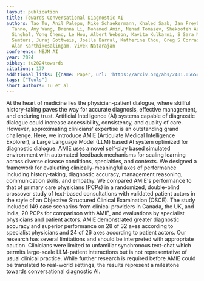 ```yaml
---
layout: publication
title: Towards Conversational Diagnostic AI
authors: Tao Tu, Anil Palepu, Mike Schaekermann, Khaled Saab, Jan Freyberg, Ryutaro
  Tanno, Amy Wang, Brenna Li, Mohamed Amin, Nenad Tomasev, Shekoofeh Azizi, Karan
  Singhal, Yong Cheng, Le Hou, Albert Webson, Kavita Kulkarni, S Sara Mahdavi, Christopher
  Semturs, Juraj Gottweis, Joelle Barral, Katherine Chou, Greg S Corrado, Yossi Matias,
  Alan Karthikesalingam, Vivek Natarajan
conference: NEJM AI
year: 2024
bibkey: tu2024towards
citations: 177
additional_links: [{name: Paper, url: 'https://arxiv.org/abs/2401.05654'}]
tags: ["Tools"]
short_authors: Tu et al.
---
```

At the heart of medicine lies the physician-patient dialogue, where skillful
history-taking paves the way for accurate diagnosis, effective management, and
enduring trust. Artificial Intelligence (AI) systems capable of diagnostic
dialogue could increase accessibility, consistency, and quality of care.
However, approximating clinicians' expertise is an outstanding grand challenge.
Here, we introduce AMIE (Articulate Medical Intelligence Explorer), a Large
Language Model (LLM) based AI system optimized for diagnostic dialogue.
  AMIE uses a novel self-play based simulated environment with automated
feedback mechanisms for scaling learning across diverse disease conditions,
specialties, and contexts. We designed a framework for evaluating
clinically-meaningful axes of performance including history-taking, diagnostic
accuracy, management reasoning, communication skills, and empathy. We compared
AMIE's performance to that of primary care physicians (PCPs) in a randomized,
double-blind crossover study of text-based consultations with validated patient
actors in the style of an Objective Structured Clinical Examination (OSCE). The
study included 149 case scenarios from clinical providers in Canada, the UK,
and India, 20 PCPs for comparison with AMIE, and evaluations by specialist
physicians and patient actors. AMIE demonstrated greater diagnostic accuracy
and superior performance on 28 of 32 axes according to specialist physicians
and 24 of 26 axes according to patient actors. Our research has several
limitations and should be interpreted with appropriate caution. Clinicians were
limited to unfamiliar synchronous text-chat which permits large-scale
LLM-patient interactions but is not representative of usual clinical practice.
While further research is required before AMIE could be translated to
real-world settings, the results represent a milestone towards conversational
diagnostic AI.